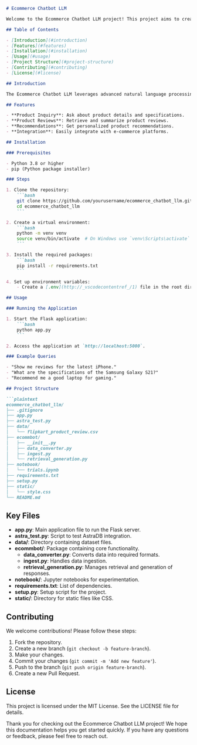 ```markdown
# Ecommerce Chatbot LLM

Welcome to the Ecommerce Chatbot LLM project! This project aims to create an intelligent chatbot for e-commerce platforms using large language models (LLMs). The chatbot can assist users with product inquiries, reviews, and recommendations.

## Table of Contents

- [Introduction](#introduction)
- [Features](#features)
- [Installation](#installation)
- [Usage](#usage)
- [Project Structure](#project-structure)
- [Contributing](#contributing)
- [License](#license)

## Introduction

The Ecommerce Chatbot LLM leverages advanced natural language processing (NLP) techniques to provide a seamless shopping experience. It integrates with various data sources and uses machine learning models to understand and respond to user queries.

## Features

- **Product Inquiry**: Ask about product details and specifications.
- **Product Reviews**: Retrieve and summarize product reviews.
- **Recommendations**: Get personalized product recommendations.
- **Integration**: Easily integrate with e-commerce platforms.

## Installation

### Prerequisites

- Python 3.8 or higher
- pip (Python package installer)

### Steps

1. Clone the repository:
    ```bash
    git clone https://github.com/yourusername/ecommerce_chatbot_llm.git
    cd ecommerce_chatbot_llm
    ```

2. Create a virtual environment:
    ```bash
    python -m venv venv
    source venv/bin/activate  # On Windows use `venv\Scripts\activate`
    ```

3. Install the required packages:
    ```bash
    pip install -r requirements.txt
    ```

4. Set up environment variables:
    - Create a [.env](http://_vscodecontentref_/1) file in the root directory and add necessary environment variables.

## Usage

### Running the Application

1. Start the Flask application:
    ```bash
    python app.py
    ```

2. Access the application at `http://localhost:5000`.

### Example Queries

- "Show me reviews for the latest iPhone."
- "What are the specifications of the Samsung Galaxy S21?"
- "Recommend me a good laptop for gaming."

## Project Structure

```plaintext
ecommerce_chatbot_llm/
├── .gitignore
├── app.py
├── astra_test.py
├── data/
│   └── flipkart_product_review.csv
├── ecommbot/
│   ├── __init__.py
│   ├── data_converter.py
│   ├── ingest.py
│   └── retrieval_generation.py
├── notebook/
│   └── trials.ipynb
├── requirements.txt
├── setup.py
├── static/
│   └── style.css
└── README.md
```

## Key Files

- **app.py**: Main application file to run the Flask server.
- **astra_test.py**: Script to test AstraDB integration.
- **data/**: Directory containing dataset files.
- **ecommbot/**: Package containing core functionality.
    - **data_converter.py**: Converts data into required formats.
    - **ingest.py**: Handles data ingestion.
    - **retrieval_generation.py**: Manages retrieval and generation of responses.
- **notebook/**: Jupyter notebooks for experimentation.
- **requirements.txt**: List of dependencies.
- **setup.py**: Setup script for the project.
- **static/**: Directory for static files like CSS.

## Contributing

We welcome contributions! Please follow these steps:

1. Fork the repository.
2. Create a new branch (`git checkout -b feature-branch`).
3. Make your changes.
4. Commit your changes (`git commit -m 'Add new feature'`).
5. Push to the branch (`git push origin feature-branch`).
6. Create a new Pull Request.

## License

This project is licensed under the MIT License. See the LICENSE file for details.

Thank you for checking out the Ecommerce Chatbot LLM project! We hope this documentation helps you get started quickly. If you have any questions or feedback, please feel free to reach out.
